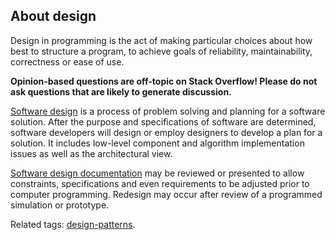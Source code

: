 ## About design

Design in programming is the act of making particular choices about how best to structure a program, to achieve goals of reliability, maintainability, correctness or ease of use.

**Opinion-based questions are off-topic on Stack Overflow! Please do not ask questions that are likely to generate discussion.**

[Software design](http://en.wikipedia.org/wiki/Software_design) is a process of problem solving and planning for a software solution. After the purpose and specifications of software are determined, software developers will design or employ designers to develop a plan for a solution. It includes low-level component and algorithm implementation issues as well as the architectural view.

[Software design documentation](http://en.wikipedia.org/wiki/Software_design_document) may be reviewed or presented to allow constraints, specifications and even requirements to be adjusted prior to computer programming. Redesign may occur after review of a programmed simulation or prototype.

Related tags: [design-patterns](http://stackoverflow.com/questions/tagged/design-patterns "show questions tagged 'design-patterns'").